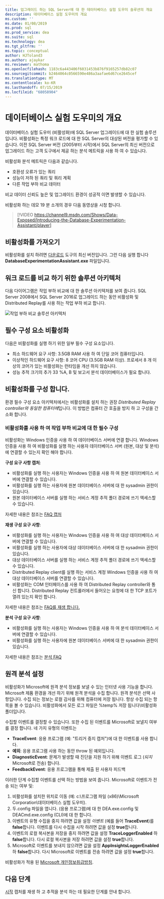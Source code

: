 ```yaml
---
title: 업그레이드 하는 SQL Server에 대 한 데이터베이스 실험 도우미 솔루션의 개요
description: 데이터베이스 실험 도우미의 개요
ms.custom: ''
ms.date: 01/08/2019
ms.prod: sql
ms.prod_service: dea
ms.suite: sql
ms.technology: dea
ms.tgt_pltfrm: ''
ms.topic: conceptual
author: HJToland3
ms.author: ajaykar
ms.reviewer: mathoma
ms.openlocfilehash: 1183c6a443406f6031453b876f9165257db82c07
ms.sourcegitcommit: b2464064c0566590e486a3aafae6d67ce2645cef
ms.translationtype: MT
ms.contentlocale: ko-KR
ms.lasthandoff: 07/15/2019
ms.locfileid: "68058904"
---
```

# <a name="overview-of-database-experimentation-assistant"></a>데이터베이스 실험 도우미의 개요

데이터베이스 실험 도우미 (비활성화)에 SQL Server 업그레이드에 대 한 실험 솔루션입니다. 비활성화는 특정 워크 로드에 대 한 SQL Server의 대상된 버전을 평가할 수 있습니다. 이전 SQL Server 버전 (2005부터 시작)에서 SQL Server의 최신 버전으로 업그레이드 하는 고객 도구에서 제공 하는 분석 메트릭을 사용 하 여 수 있습니다. 

비활성화 분석 메트릭은 다음과 같습니다.
- 호환성 오류가 있는 쿼리
- 성능이 저하 된 쿼리 및 쿼리 계획
- 다른 작업 부하 비교 데이터

비교 데이터 신뢰도 높은 및 업그레이드 환경이 성공적 이면 발생할 수 있습니다.

비활성화 하는 데모 19 분 소개의 경우 다음 동영상을 시청 합니다.

> [!VIDEO https://channel9.msdn.com/Shows/Data-Exposed/Introducing-the-Database-Experimentation-Assistant/player]

## <a name="get-dea"></a>비활성화를 가져오기

비활성화를 설치 하려면 [다운로드](https://www.microsoft.com/download/details.aspx?id=54090) 도구의 최신 버전입니다. 그런 다음 실행 합니다 **DatabaseExperimentationAssistant.exe** 파일입니다.

## <a name="solution-architecture-for-comparing-workloads"></a>워크 로드를 비교 하기 위한 솔루션 아키텍처

다음 다이어그램은 작업 부하 비교에 대 한 솔루션 아키텍처를 보여 줍니다. SQL Server 2008에서 SQL Server 2016로 업그레이드 하는 동안 비활성화 및 Distributed Replay를 사용 하는 작업 부하 비교 합니다.

![작업 부하 비교 솔루션 아키텍처](./media/database-experimentation-assistant-overview/dea-overview-compare-solution-architecture.png)

## <a name="dea-prerequisites"></a>필수 구성 요소 비활성화

다음은 비활성화를 실행 하기 위한 일부 필수 구성 요소입니다.
- 최소 하드웨어 요구 사항: 3.5GB RAM 사용 하 여 단일 코어 컴퓨터입니다.
- 이상적인 하드웨어 요구 사항: 8 코어 CPU (3.5GB RAM 이상). 프로세서 8 개 이상의 코어가 있는 비활성화는 런타임을 개선 하지 않습니다.
- 성능 추적 크기의 추가 33 %A, B 및 보고서 분석 데이터베이스가 필요 합니다.

## <a name="configure-dea"></a>비활성화를 구성 합니다.

환경 필수 구성 요소 아키텍처에서는 비활성화를 설치 하는 권장 *Distributed Replay controller와 동일한 컴퓨터에*입니다. 이 방법은 컴퓨터 간 호출을 방지 하 고 구성을 간소화 합니다.

### <a name="required-configuration-for-workload-comparison-by-using-dea"></a>비활성화를 사용 하 여 작업 부하 비교에 대 한 필수 구성

비활성화는 Windows 인증을 사용 하 여 데이터베이스 서버에 연결 합니다. Windows 인증을 사용 하 여 비활성화를 실행 하는 사용자 데이터베이스 서버 (원본, 대상 및 분석)에 연결할 수 있는지 확인 해야 합니다.

**구성 요구 사항 캡처**:

*   비활성화를 실행 하는 사용자는 Windows 인증을 사용 하 여 원본 데이터베이스 서버에 연결할 수 있습니다.
*   비활성화를 실행 하는 사용자에 원본 데이터베이스 서버에 대 한 sysadmin 권한이 있습니다.
*   원본 데이터베이스 서버를 실행 하는 서비스 계정 추적 폴더 경로에 쓰기 액세스할 수 있습니다.

자세한 내용은 참조는 [FAQ 캡처](database-experimentation-assistant-capture-trace.md#frequently-asked-questions-about-trace-capture)

**재생 구성 요구 사항**: 

*   비활성화를 실행 하는 사용자는 Windows 인증을 사용 하 여 대상 데이터베이스 서버에 연결할 수 있습니다.
*   비활성화를 실행 하는 사용자에 대상 데이터베이스 서버에 대 한 sysadmin 권한이 있습니다.
*   대상 데이터베이스 서버를 실행 하는 서비스 계정 추적 폴더 경로에 쓰기 액세스할 수 있습니다.
*   Distributed Replay client를 실행 하는 서비스 계정 Windows 인증을 사용 하 여 대상 데이터베이스 서버를 연결할 수 있습니다.
*   비활성화는 COM 인터페이스를 사용 하 여 Distributed Replay controller와 통신 합니다. Distributed Replay 컨트롤러에서 들어오는 요청에 대 한 TCP 포트가 열려 있는지 확인 합니다.

자세한 내용은 참조는 [FAQ를 재생 합니다.](database-experimentation-assistant-replay-trace.md#frequently-asked-questions-about-trace-replay)

**분석 구성 요구 사항**: 

*   비활성화를 실행 하는 사용자는 Windows 인증을 사용 하 여 분석 데이터베이스 서버에 연결할 수 있습니다.
*   비활성화를 실행 하는 사용자에 원본 데이터베이스 서버에 대 한 sysadmin 권한이 있습니다.

자세한 내용은 참조는 [분석 FAQ](database-experimentation-assistant-create-report.md#frequently-asked-questions-about-analysis-reports)

## <a name="set-up-telemetry"></a>원격 분석 설정

비활성화가 Microsoft에 원격 분석 정보를 보낼 수 있는 인터넷 사용 기능을 합니다. Microsoft 제품 환경을 개선 하기 위해 원격 분석을 수집 합니다. 원격 분석은 선택 사항입니다. 수집 되는 정보는 로컬 감사를 위해 컴퓨터에 저장 됩니다. 항상 수집 되는 항목을 볼 수 있습니다. 비활성화에서 모든 로그 파일은 %temp% 저장 됩니다\\비활성화 폴더입니다.

수집할 이벤트를 결정할 수 있습니다. 또한 수집 된 이벤트를 Microsoft로 보낼지 여부를 결정 합니다. 네 가지 유형의 이벤트는

*   **TraceEvent**: 응용 프로그램 (예: "트리거 중지 캡처")에 대 한 이벤트를 사용 합니다.
*   **예외**: 응용 프로그램 사용 하는 동안 throw 된 예외입니다.
*   **DiagnosticEvent**: 문제가 발생할 때 진단을 지원 하기 위해 이벤트 로그 (*되지* Microsoft로 전송) 합니다.
*   **FeedbackEvent**: 응용 프로그램을 통해 제출 된 사용자 피드백

이러한 단계 수집할 이벤트를 선택 하는 방법을 보여 줍니다. Microsoft로 이벤트가 전송 되는 여부 및:

1.  비활성화를 설치한 위치로 이동 (예: c:\\프로그램 파일 (x86)\\Microsoft Corporation\\데이터베이스 실험 도우미).
2.  두.config 파일을 엽니다. (응용 프로그램)에 대 한 DEA.exe.config 및 DEACmd.exe.config (CLI)에 대 한 합니다.
3.  이벤트의 유형 수집을 중지 하려면 값을 설정 *이벤트* (예를 들어 **TraceEvent**)를 **false**합니다. 이벤트를 다시 수집을 시작 하려면 값을 설정 **true**합니다.
4.  이벤트의 로컬 복사본을 저장을 중지 하려면 값을 설정 **TraceLoggerEnabled** 하 **false**합니다. 다시 로컬 복사본을 저장 하려면 값을 설정 **true**합니다.
5.  Microsoft로 이벤트를 보내지 않으려면 값을 설정 **AppInsightsLoggerEnabled** 하 **false**합니다. 다시 Microsoft로 이벤트를 전송 하려면 값을 설정 **true**합니다.

비활성화가 적용 된 [Microsoft 개인정보취급방침](https://aka.ms/dea-privacy).

## <a name="next-steps"></a>다음 단계

[시작](database-experimentation-assistant-get-started.md) 캡처를 재생 하 고 추적을 분석 하는 데 필요한 단계를 안내 합니다.
